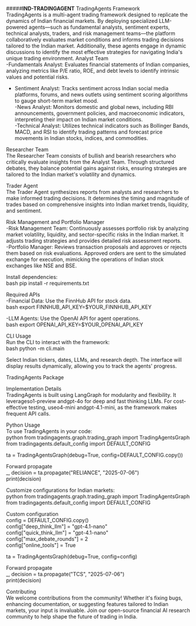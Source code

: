  #####**IND-TRADINGAGENT**
TradingAgents Framework  
TradingAgents is a multi-agent trading framework designed to replicate the dynamics of Indian financial markets. By deploying specialized LLM-powered agents—such as fundamental analysts, sentiment experts, technical analysts, traders, and risk management teams—the platform collaboratively evaluates market conditions and informs trading decisions tailored to the Indian market. Additionally, these agents engage in dynamic discussions to identify the most effective strategies for navigating India's unique trading environment.
  Analyst Team  
-Fundamentals Analyst: Evaluates financial statements of Indian companies, analyzing metrics like P/E ratio, ROE, and debt levels to identify intrinsic values and potential risks.  
- Sentiment Analyst: Tracks sentiment across Indian social media platforms, forums, and news outlets using sentiment scoring algorithms to gauge short-term market mood.  
-News Analyst: Monitors domestic and global news, including RBI announcements, government policies, and macroeconomic indicators, interpreting their impact on Indian market conditions.  
-Technical Analyst: Utilizes technical indicators such as Bollinger Bands, MACD, and RSI to identify trading patterns and forecast price movements in Indian stocks, indices, and commodities.  

 Researcher Team  
The Researcher Team consists of bullish and bearish researchers who critically evaluate insights from the Analyst Team. Through structured debates, they balance potential gains against risks, ensuring strategies are tailored to the Indian market's volatility and dynamics.  

 Trader Agent  
The Trader Agent synthesizes reports from analysts and researchers to make informed trading decisions. It determines the timing and magnitude of trades based on comprehensive insights into Indian market trends, liquidity, and sentiment.  

 Risk Management and Portfolio Manager  
-Risk Management Team: Continuously assesses portfolio risk by analyzing market volatility, liquidity, and sector-specific risks in the Indian market. It adjusts trading strategies and provides detailed risk assessment reports.  
-Portfolio Manager: Reviews transaction proposals and approves or rejects them based on risk evaluations. Approved orders are sent to the simulated exchange for execution, mimicking the operations of Indian stock exchanges like NSE and BSE.  


Install dependencies:  
bash
pip install -r requirements.txt  
  

 Required APIs  
-Financial Data: Use the FinnHub API for stock data.  
  bash
  export FINNHUB_API_KEY=$YOUR_FINNHUB_API_KEY  
    
-LLM Agents: Use the OpenAI API for agent operations.  
  bash
  export OPENAI_API_KEY=$YOUR_OPENAI_API_KEY  
    

 CLI Usage  
Run the CLI to interact with the framework:  
bash
python -m cli.main  
  
Select Indian tickers, dates, LLMs, and research depth. The interface will display results dynamically, allowing you to track the agents' progress.  

  

 TradingAgents Package  

 Implementation Details  
TradingAgents is built using LangGraph for modularity and flexibility. It leverageso1-preview andgpt-4o for deep and fast thinking LLMs. For cost-effective testing, useo4-mini andgpt-4.1-mini, as the framework makes frequent API calls.  

 Python Usage  
To use TradingAgents in your code:  
python
from tradingagents.graph.trading_graph import TradingAgentsGraph  
from tradingagents.default_config import DEFAULT_CONFIG  

ta = TradingAgentsGraph(debug=True, config=DEFAULT_CONFIG.copy())  

 Forward propagate  
_, decision = ta.propagate("RELIANCE", "2025-07-06")  
print(decision)  
  

Customize configurations for Indian markets:  
python
from tradingagents.graph.trading_graph import TradingAgentsGraph  
from tradingagents.default_config import DEFAULT_CONFIG  

 Custom configuration  
config = DEFAULT_CONFIG.copy()  
config["deep_think_llm"] = "gpt-4.1-nano"  
config["quick_think_llm"] = "gpt-4.1-nano"  
config["max_debate_rounds"] = 2  
config["online_tools"] = True  

ta = TradingAgentsGraph(debug=True, config=config)  

 Forward propagate  
_, decision = ta.propagate("TCS", "2025-07-06")  
print(decision)  
  

 Contributing  
We welcome contributions from the community! Whether it's fixing bugs, enhancing documentation, or suggesting features tailored to Indian markets, your input is invaluable. Join our open-source financial AI research community to help shape the future of trading in India.
